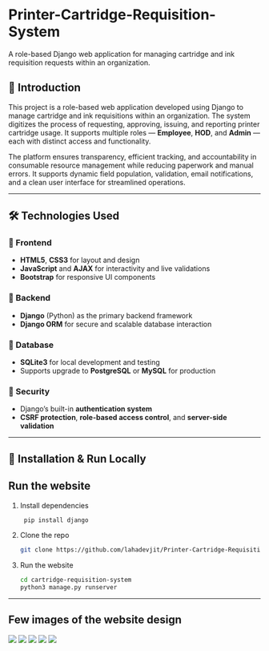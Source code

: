 # Printer-Cartridge-Requisition-System
A role-based Django web application for managing cartridge and ink requisition requests within an organization.

## 📌 Introduction

This project is a role-based web application developed using Django to manage cartridge and ink requisitions within an organization. The system digitizes the process of requesting, approving, issuing, and reporting printer cartridge usage. It supports multiple roles — **Employee**, **HOD**, and **Admin** — each with distinct access and functionality.

The platform ensures transparency, efficient tracking, and accountability in consumable resource management while reducing paperwork and manual errors. It supports dynamic field population, validation, email notifications, and a clean user interface for streamlined operations.

---

## 🛠 Technologies Used

### 🔸 Frontend
- **HTML5**, **CSS3** for layout and design
- **JavaScript** and **AJAX** for interactivity and live validations
- **Bootstrap** for responsive UI components

### 🔸 Backend
- **Django** (Python) as the primary backend framework
- **Django ORM** for secure and scalable database interaction

### 🔸 Database
- **SQLite3** for local development and testing
- Supports upgrade to **PostgreSQL** or **MySQL** for production

### 🔸 Security
- Django’s built-in **authentication system**
- **CSRF protection**, **role-based access control**, and **server-side validation**

---

## 🔧 Installation & Run Locally

## Run the website

1. Install dependencies

   ```bash
    pip install django

   ```

2. Clone the repo

   ```bash
   git clone https://github.com/lahadevjit/Printer-Cartridge-Requisition-System.git

   ```

3. Run the website

   ```bash
   cd cartridge-requisition-system
   python3 manage.py runserver

   ```
---

## Few images of the website design

![](images/Screenshot(73).png)
![](images/Screenshot(74).png)
![](images/Screenshot(75).png)
![](images/Screenshot(76).png)
![](images/Screenshot(77).png)

